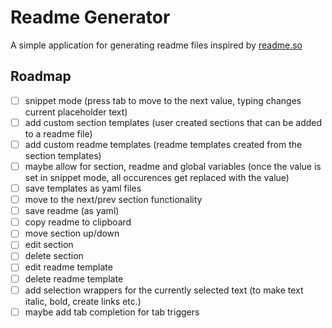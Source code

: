 # Readme Generator

A simple application for generating readme files inspired by [readme.so](https://readme.so/)

## Roadmap

- [ ] snippet mode (press tab to move to the next value, typing changes current placeholder text)
- [ ] add custom section templates (user created sections that can be added to a readme file)
- [ ] add custom readme templates (readme templates created from the section templates)
- [ ] maybe allow for section, readme and global variables (once the value is set in snippet mode, all occurences get replaced with the value)
- [ ] save templates as yaml files
- [ ] move to the next/prev section functionality
- [ ] save readme (as yaml)
- [ ] copy readme to clipboard
- [ ] move section up/down
- [ ] edit section
- [ ] delete section
- [ ] edit readme template
- [ ] delete readme template
- [ ] add selection wrappers for the currently selected text (to make text italic, bold, create links etc.)
- [ ] maybe add tab completion for tab triggers
